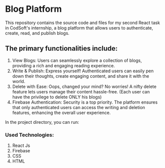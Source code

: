 # Blog Platform

This repository contains the source code and files for my second React task in CodSoft's internship, a blog platform that allows users to authenticate, create, read, and publish blogs.

## The primary functionalities include:
1. View Blogs: Users can seamlessly explore a collection of blogs, providing a rich and engaging reading experience.
2. Write & Publish: Express yourself! Authenticated users can easily pen down their thoughts, create engaging content, and share it with the world.
3. Delete with Ease: Oops, changed your mind? No worries! A nifty delete feature lets users manage their content hassle-free.
(Each user can have the privilege to delete ONLY his blogs)
4. Firebase Authentication: Security is a top priority. The platform ensures that only authenticated users can access the writing and deletion features, enhancing the overall user experience.

In the project directory, you can run:

### Used Technologies:
1. React Js
2. Firebase
3. CSS
4. HTML


